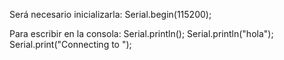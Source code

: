 Será necesario inicializarla:
Serial.begin(115200);

Para escribir en la consola:
Serial.println();
Serial.println("hola");
Serial.print("Connecting to ");

